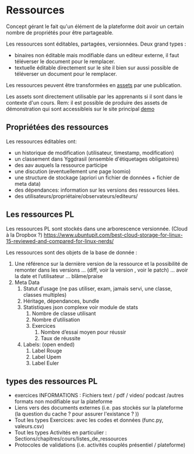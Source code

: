 
# Ressources 

Concept gérant le fait qu'un élément de la plateforme doit avoir un certain nombre de propriétés pour être partageable.

Les ressources sont éditables, partagées, versionnées. 
Deux grand types :

- binaires non éditable mais modifiable dans un editeur externe, il faut téléverser le document pour le remplacer. 
- textuelle éditable directement sur le site il bien sur aussi possible de téléverser un document pour le remplacer.


Les ressources peuvent être transformées en [assets](assets.md)  par une publication. 

Les assets sont directement utilisable par les apprenants si il sont dans le contexte d'un cours.
Rem: il est possible de produire des assets de démonstration qui sont accessibleis sur le site principal [demo](demo.md)


## Propriétées des ressources 

Les ressources éditables ont:
- un historique de modification (utilisateur, timestamp, modification)
- un classement dans Yggdrasil (ensemble d'étiquetages obligatoires)
- des aav auquels la ressource participe
- une discution (eventuellement une page loomio)
- une structure de stockage (apriori un fichier de données + fichier de meta data)
- des dépendances: information sur les versions des ressources liées.
- des utilisateurs/propriétaire/observateurs/editeurs/

## Les ressources PL 

Les ressources PL sont stockés dans une arborescence versionnée. (Cloud à la Dropbox ?)
https://www.ubuntupit.com/best-cloud-storage-for-linux-15-reviewed-and-compared-for-linux-nerds/

Les ressources sont des objets de la base de donnée :

1. Une référence sur la dernière version de la ressource et la possibilité de remonter dans les versions … (diff, voir la version , voir le patch) … avoir la date et l’utilisateur … blâme/praise 
2. Meta Data
    1. Statut d’usage (ne pas utiliser, exam, jamais servi, une classe, classes multiples)
    2. Héritage, dépendances, bundle 
    3. Statistiques json complexe voir module de stats 
        1. Nombre de classe utilisant 
        2. Nombre d’utilisation 
        3. Exercices 
            1. Nombre d’essai moyen pour réussir
            2. Taux de réussite 
    4. Labels: (open ended)
        1. Label Rouge
        2. Label Upem
        3. Label Euler
 

## types des ressources PL 
- exercices INFORMATIONS : Fichiers text / pdf / video/ podcast /autres formats non modifiable sur la plateforme 
- Liens vers des documents externes (i.e. pas stockés sur la plateforme (la question du cache ? pour assurer l'existance ? ))
- Tout les types Exercices: avec les codes et données (func.py, valeurs.csv) 
- Tout les types Activités en particulier : Sections/chapitres/cours/listes_de_ressources 
- Protocoles de validations (i.e. activités couplés présentiel / plateforme)




